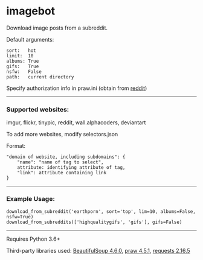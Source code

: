 # imagebot
Download image posts from a subreddit.

Default arguments:

	sort:   hot
	limit:  10
	albums: True
	gifs:   True
	nsfw:   False
	path:   current directory


Specify authorization info in praw.ini (obtain from [reddit](https://www.reddit.com/prefs/apps/))
___

### Supported websites:

imgur, flickr, tinypic, reddit, wall.alphacoders, deviantart

To add more websites, modify selectors.json

Format:
```
"domain of website, including subdomains": {
	"name": "name of tag to select",
	attribute: identifying attribute of tag,
	"link": attribute containing link
}
```
___

### Example Usage:
```
download_from_subreddit('earthporn', sort='top', lim=10, albums=False, nsfw=True)
download_from_subreddits(['highqualitygifs', 'gifs'], gifs=False)
```
___

Requires Python 3.6+

Third-party libraries used: [BeautifulSoup 4.6.0](https://pypi.python.org/pypi/beautifulsoup4), [praw 4.5.1](https://pypi.python.org/pypi/praw), [requests 2.16.5](https://pypi.python.org/pypi/requests)
